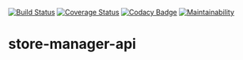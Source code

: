 [![Build Status](https://travis-ci.com/OlalKeith/store-manager-api.svg?branch=ch-api-161204773)](https://travis-ci.com/OlalKeith/store-manager-api)
[![Coverage Status](https://coveralls.io/repos/github/OlalKeith/store-manager-api/badge.svg?branch=ch-api-161204773)](https://coveralls.io/github/OlalKeith/store-manager-api?branch=ch-api-161204773)
[![Codacy Badge](https://api.codacy.com/project/badge/Grade/fe4e6ffc1a564b49b37429f02dab1ed5)](https://www.codacy.com/app/OlalKeith/store-manager-api?utm_source=github.com&amp;utm_medium=referral&amp;utm_content=OlalKeith/store-manager-api&amp;utm_campaign=Badge_Grade)
[![Maintainability](https://api.codeclimate.com/v1/badges/3c6b96e9d1dae3c79a23/maintainability)](https://codeclimate.com/github/OlalKeith/store-manager-api/maintainability)

# store-manager-api



